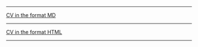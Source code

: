 ***
[CV in the format MD](https://VitPi.github.io/rsschool-cv/cv)   
***
[CV in the format HTML](https://VitPi.github.io/rsschool-cv/)  
***
